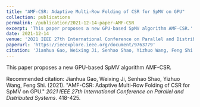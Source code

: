 ```yaml
---
title: "AMF-CSR: Adaptive Multi-Row Folding of CSR for SpMV on GPU"
collection: publications
permalink: /publication/2021-12-14-paper-AMF-CSR
excerpt: 'This paper proposes a new GPU-based SpMV algorithm AMF-CSR.'
date: 2021-12-14
venue: '2021 IEEE 27th International Conference on Parallel and Distributed Systems (ICPADS)'
paperurl: 'https://ieeexplore.ieee.org/document/9763779'
citation: 'Jianhua Gao, Weixing Ji, Senhao Shao, Yizhuo Wang, Feng Shi. (2021). &quot;AMF-CSR: Adaptive Multi-Row Folding of CSR for SpMV on GPU.&quot; <i>2021 IEEE 27th International Conference on Parallel and Distributed Systems</i>. 418-425.'
---
```

This paper proposes a new GPU-based SpMV algorithm AMF-CSR.

Recommended citation: Jianhua Gao, Weixing Ji, Senhao Shao, Yizhuo Wang, Feng Shi. (2021). &quot;AMF-CSR: Adaptive Multi-Row Folding of CSR for SpMV on GPU.&quot; <i>2021 IEEE 27th International Conference on Parallel and Distributed Systems</i>. 418-425.